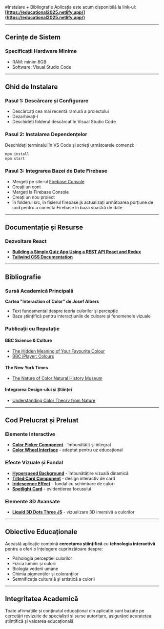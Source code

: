 #Instalare + Bibliografie
Aplicația este acum disponibilă la link-ul: **[https://educational2025.netlify.app/](https://educational2025.netlify.app/)**

---

## Cerințe de Sistem

### Specificații Hardware Minime
- RAM: minim 8GB
- Software: Visual Studio Code

---

## Ghid de Instalare

### Pasul 1: Descărcare și Configurare
- Descărcați cea mai recentă ramură a proiectului
- Dezarhivați-l
- Deschideți folderul descărcat în Visual Studio Code

### Pasul 2: Instalarea Dependențelor
Deschideți terminalul în VS Code și scrieți următoarele comenzi:

```bash
npm install
npm start
```

### Pasul 3: Integrarea Bazei de Date Firebase
- Mergeți pe site-ul [Firebase Console](https://firebase.google.com)
- Creați un cont
- Mergeți la Firebase Console
- Creați un nou proiect
- În folderul src, în fișierul firebase.js actualizați următoarea porțiune de cod pentru a conecta Firebase în baza voastră de date

---

## Documentație și Resurse

### Dezvoltare React
- **[Building a Simple Quiz App Using a REST API React and Redux](https://medium.com/geekculture/building-a-simple-quiz-app-using-a-rest-api-react-and-redux-5c8a85a9447f)**
- **[Tailwind CSS Documentation](https://v2.tailwindcss.com/docs)**

---

## Bibliografie

### Sursă Academică Principală
**Cartea "Interaction of Color" de Josef Albers**
- Text fundamental despre teoria culorilor și percepție
- Baza științifică pentru interacțiunile de culoare și fenomenele vizuale

### Publicații cu Reputație

#### BBC Science & Culture
- [The Hidden Meaning of Your Favourite Colour](https://www.bbc.com/future/article/20220713-the-hidden-meaning-of-your-favourite-colour)
- [BBC iPlayer: Colours](https://www.bbc.co.uk/iplayer/episodes/m000thgy/colours)

#### The New York Times
- [The Nature of Color Natural History Museum](https://www.nytimes.com/2020/12/31/arts/design/nature-of-color-natural-history-museum.html)

#### Integrarea Design-ului și Științei
- [Understanding Color Theory from Nature](https://medium.com/design-bootcamp/understanding-color-theory-from-nature-233e4c962700)

---

## Cod Prelucrat și Preluat

### Elemente Interactive
- **[Color Picker Component](https://codepen.io/LeonGr/pen/eYoZJB)** - îmbunătățit și integrat
- **[Color Wheel Interface](https://codepen.io/Gramatiik/pen/NQqdRB)** - adaptat pentru uz educațional

### Efecte Vizuale și Fundal
- **[Hyperspeed Background](https://reactbits.dev/backgrounds/hyperspeed)** - îmbunătățire vizuală dinamică
- **[Tilted Card Component](https://reactbits.dev/components/tilted-card)** - design interactiv de card
- **[Iridescence Effect](https://reactbits.dev/backgrounds/iridescence)** - fundal cu schimbare de culori
- **[Spotlight Card](https://reactbits.dev/components/spotlight-card)** - evidențierea focusului

### Elemente 3D Avansate
- **[Liquid 3D Dots Three JS](https://www.flowradar.com/cloneables/liquid-3d-dots-three-js)** - vizualizare 3D imersivă a culorilor

---

## Obiective Educaționale

Această aplicație combină **cercetarea științifică** cu **tehnologia interactivă** pentru a oferi o înțelegere cuprinzătoare despre:

- Psihologia percepției culorilor
- Fizica luminii și culorii
- Biologia vederii umane
- Chimia pigmenților și coloranților
- Semnificația culturală și artistică a culorii

---

## Integritatea Academică

Toate afirmațiile și conținutul educațional din aplicație sunt bazate pe cercetări revizuite de specialiști și surse autoritare, asigurând acuratețea științifică și valoarea educațională.
